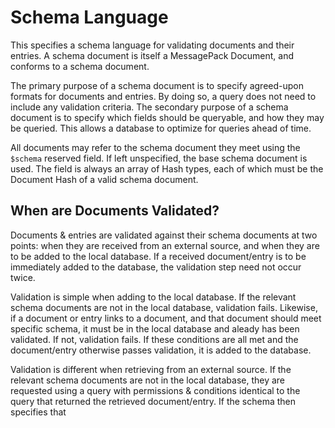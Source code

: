 Schema Language
===============

This specifies a schema language for validating documents and their entries. A 
schema document is itself a MessagePack Document, and conforms to a schema 
document.

The primary purpose of a schema document is to specify agreed-upon formats for 
documents and entries. By doing so, a query does not need to include any 
validation criteria. The secondary purpose of a schema document is to specify 
which fields should be queryable, and how they may be queried. This allows a 
database to optimize for queries ahead of time.

All documents may refer to the schema document they meet using the `$schema` 
reserved field. If left unspecified, the base schema document is used. The 
field is always an array of Hash types, each of which must be the Document Hash 
of a valid schema document.

When are Documents Validated?
-----------------------------

Documents & entries are validated against their schema documents at two points: 
when they are received from an external source, and when they are to be added to 
the local database. If a received document/entry is to be immediately added to 
the database, the validation step need not occur twice.

Validation is simple when adding to the local database. If the relevant schema 
documents are not in the local database, validation fails. Likewise, if a 
document or entry links to a document, and that document should meet specific 
schema, it must be in the local database and aleady has been validated. If not, 
validation fails. If these conditions are all met and the document/entry 
otherwise passes validation, it is added to the database.

Validation is different when retrieving from an external source. If the relevant 
schema documents are not in the local database, they are requested using a query 
with permissions & conditions identical to the query that returned the retrieved 
document/entry. If the schema then specifies that 
